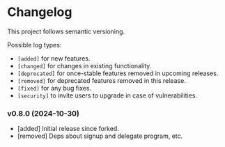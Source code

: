 # Changelog

This project follows semantic versioning.

Possible log types:

-   `[added]` for new features.
-   `[changed]` for changes in existing functionality.
-   `[deprecated]` for once-stable features removed in upcoming releases.
-   `[removed]` for deprecated features removed in this release.
-   `[fixed]` for any bug fixes.
-   `[security]` to invite users to upgrade in case of vulnerabilities.

### v0.8.0 (2024-10-30)

-   [added] Initial release since forked.
-   [removed] Deps about signup and delegate program, etc.
